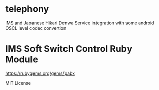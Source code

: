 telephony
=========
IMS and Japanese Hikari Denwa Service integration
with some android OSCL level codec convertion

IMS Soft Switch Control Ruby Module
===================================
https://rubygems.org/gems/pabx

MIT License

